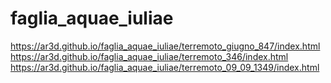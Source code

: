 # faglia_aquae_iuliae
https://ar3d.github.io/faglia_aquae_iuliae/terremoto_giugno_847/index.html
https://ar3d.github.io/faglia_aquae_iuliae/terremoto_346/index.html
https://ar3d.github.io/faglia_aquae_iuliae/terremoto_09_09_1349/index.html
